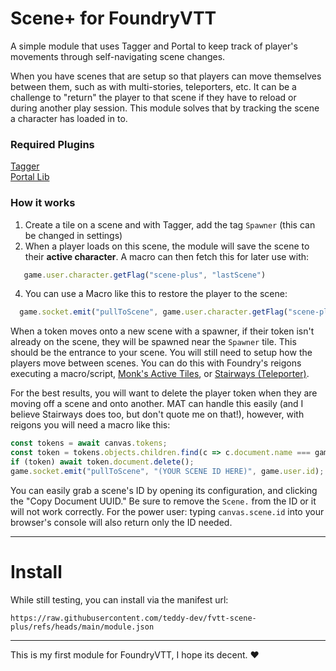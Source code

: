 # Scene+ for FoundryVTT
A simple module that uses Tagger and Portal to keep track of player's movements through self-navigating scene changes.

When you have scenes that are setup so that players can move themselves between them, such as with multi-stories, teleporters, etc. It can be a challenge to "return" the player to that scene if they have to reload or during another play session. This module solves that by tracking the scene a character has loaded in to.

### Required Plugins 
[Tagger](https://foundryvtt.com/packages/tagger)  
[Portal Lib](https://foundryvtt.com/packages/portal-lib)

### How it works
1. Create a tile on a scene and with Tagger, add the tag `Spawner` (this can be changed in settings)
2. When a player loads on this scene, the module will save the scene to their **active character**. A macro can then fetch this for later use with: 
```JavaScript
   game.user.character.getFlag("scene-plus", "lastScene")
```
4. You can use a Macro like this to restore the player to the scene:
```JavaScript
  game.socket.emit("pullToScene", game.user.character.getFlag("scene-plus", "lastScene"), game.user.id);
```
When a token moves onto a new scene with a spawner, if their token isn't already on the scene, they will be spawned near the `Spawner` tile. This should be the entrance to your scene. You will still need to setup how the players move between scenes. You can do this with Foundry's reigons executing a macro/script, [Monk's Active Tiles](https://foundryvtt.com/packages/monks-active-tiles), or [Stairways (Teleporter)](https://foundryvtt.com/packages/stairways).

For the best results, you will want to delete the player token when they are moving off a scene and onto another. MAT can handle this easily (and I believe Stairways does too, but don't quote me on that!), however, with reigons you will need a macro like this:
```JavaScript
const tokens = await canvas.tokens;
const token = tokens.objects.children.find(c => c.document.name === game.user.character.name);
if (token) await token.document.delete();
game.socket.emit("pullToScene", "(YOUR SCENE ID HERE)", game.user.id);
```
You can easily grab a scene's ID by opening its configuration, and clicking the "Copy Document UUID." Be sure to remove the `Scene.` from the ID or it will not work correctly. For the power user: typing `canvas.scene.id` into your browser's console will also return only the ID needed.

---

# Install
While still testing, you can install via the manifest url:  
```
https://raw.githubusercontent.com/teddy-dev/fvtt-scene-plus/refs/heads/main/module.json
```

---

This is my first module for FoundryVTT, I hope its decent. ♥
